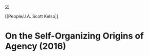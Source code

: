[🇿](zotero://select/library/items/WHNEMHEI)

[[People/J.A. Scott Kelso]] 
# On the Self-Organizing Origins of Agency (2016)

